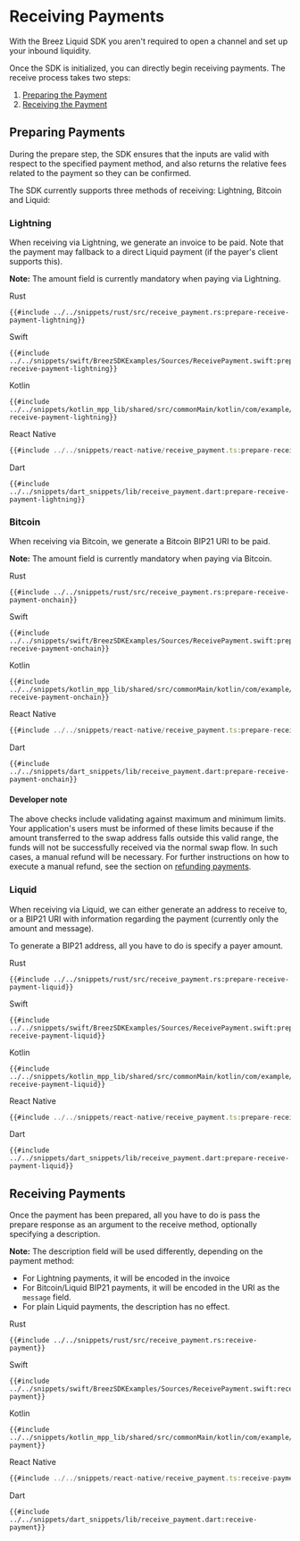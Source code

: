 # Receiving Payments

With the Breez Liquid SDK you aren't required to open a channel and set up your inbound liquidity.

Once the SDK is initialized, you can directly begin receiving payments. The receive process takes two steps:
1. [Preparing the Payment](receive_payment.md#preparing-payments)
1. [Receiving the Payment](receive_payment.md#receiving-payments-1)

## Preparing Payments
During the prepare step, the SDK ensures that the inputs are valid with respect to the specified payment method,
and also returns the relative fees related to the payment so they can be confirmed.


The SDK currently supports three methods of receiving: Lightning, Bitcoin and Liquid:

### Lightning
When receiving via Lightning, we generate an invoice to be paid.  Note that the payment may fallback to a direct Liquid payment (if the payer's client supports this).


**Note:** The amount field is currently mandatory when paying via Lightning.

<custom-tabs category="lang">
<div slot="title">Rust</div>
<section>

```rust,ignore
{{#include ../../snippets/rust/src/receive_payment.rs:prepare-receive-payment-lightning}}
```
</section>

<div slot="title">Swift</div>
<section>

```swift,ignore
{{#include ../../snippets/swift/BreezSDKExamples/Sources/ReceivePayment.swift:prepare-receive-payment-lightning}}
```
</section>

<div slot="title">Kotlin</div>
<section>

```kotlin,ignore
{{#include ../../snippets/kotlin_mpp_lib/shared/src/commonMain/kotlin/com/example/kotlinmpplib/ReceivePayment.kt:prepare-receive-payment-lightning}}
```
</section>

<div slot="title">React Native</div>
<section>

```typescript
{{#include ../../snippets/react-native/receive_payment.ts:prepare-receive-payment-lightning}}
```
</section>

<div slot="title">Dart</div>
<section>

```dart,ignore
{{#include ../../snippets/dart_snippets/lib/receive_payment.dart:prepare-receive-payment-lightning}}
```
</section>
</custom-tabs>

### Bitcoin
When receiving via Bitcoin, we generate a Bitcoin BIP21 URI to be paid.


**Note:** The amount field is currently mandatory when paying via Bitcoin.

<custom-tabs category="lang">
<div slot="title">Rust</div>
<section>

```rust,ignore
{{#include ../../snippets/rust/src/receive_payment.rs:prepare-receive-payment-onchain}}
```
</section>

<div slot="title">Swift</div>
<section>

```swift,ignore
{{#include ../../snippets/swift/BreezSDKExamples/Sources/ReceivePayment.swift:prepare-receive-payment-onchain}}
```
</section>

<div slot="title">Kotlin</div>
<section>

```kotlin,ignore
{{#include ../../snippets/kotlin_mpp_lib/shared/src/commonMain/kotlin/com/example/kotlinmpplib/ReceivePayment.kt:prepare-receive-payment-onchain}}
```
</section>

<div slot="title">React Native</div>
<section>

```typescript
{{#include ../../snippets/react-native/receive_payment.ts:prepare-receive-payment-onchain}}
```
</section>

<div slot="title">Dart</div>
<section>

```dart,ignore
{{#include ../../snippets/dart_snippets/lib/receive_payment.dart:prepare-receive-payment-onchain}}
```
</section>
</custom-tabs>

<div class="warning">
<h4>Developer note</h4>

The above checks include validating against maximum and minimum limits. Your application's users must be informed of these limits because if the amount transferred to the swap address falls outside this valid range, the funds will not be successfully received via the normal swap flow. In such cases, a manual refund will be necessary.
For further instructions on how to execute a manual refund, see the section on [refunding payments](refund_payment.md#bitcoin).

</div>

### Liquid
When receiving via Liquid, we can either generate an address to receive to, or a BIP21 URI with information regarding the payment (currently only the amount and message).


To generate a BIP21 address, all you have to do is specify a payer amount.

<custom-tabs category="lang">
<div slot="title">Rust</div>
<section>

```rust,ignore
{{#include ../../snippets/rust/src/receive_payment.rs:prepare-receive-payment-liquid}}
```
</section>

<div slot="title">Swift</div>
<section>

```swift,ignore
{{#include ../../snippets/swift/BreezSDKExamples/Sources/ReceivePayment.swift:prepare-receive-payment-liquid}}
```
</section>

<div slot="title">Kotlin</div>
<section>

```kotlin,ignore
{{#include ../../snippets/kotlin_mpp_lib/shared/src/commonMain/kotlin/com/example/kotlinmpplib/ReceivePayment.kt:prepare-receive-payment-liquid}}
```
</section>

<div slot="title">React Native</div>
<section>

```typescript
{{#include ../../snippets/react-native/receive_payment.ts:prepare-receive-payment-liquid}}
```
</section>

<div slot="title">Dart</div>
<section>

```dart,ignore
{{#include ../../snippets/dart_snippets/lib/receive_payment.dart:prepare-receive-payment-liquid}}
```
</section>
</custom-tabs>

## Receiving Payments
Once the payment has been prepared, all you have to do is pass the prepare response as an argument to the
receive method, optionally specifying a description.

**Note:** The description field will be used differently, depending on the payment method:
- For Lightning payments, it will be encoded in the invoice
- For Bitcoin/Liquid BIP21 payments, it will be encoded in the URI as the `message` field.
- For plain Liquid payments, the description has no effect.

<custom-tabs category="lang">
<div slot="title">Rust</div>
<section>

```rust,ignore
{{#include ../../snippets/rust/src/receive_payment.rs:receive-payment}}
```
</section>

<div slot="title">Swift</div>
<section>

```swift,ignore
{{#include ../../snippets/swift/BreezSDKExamples/Sources/ReceivePayment.swift:receive-payment}}
```
</section>

<div slot="title">Kotlin</div>
<section>

```kotlin,ignore
{{#include ../../snippets/kotlin_mpp_lib/shared/src/commonMain/kotlin/com/example/kotlinmpplib/ReceivePayment.kt:receive-payment}}
```
</section>

<div slot="title">React Native</div>
<section>

```typescript
{{#include ../../snippets/react-native/receive_payment.ts:receive-payment}}
```
</section>

<div slot="title">Dart</div>
<section>

```dart,ignore
{{#include ../../snippets/dart_snippets/lib/receive_payment.dart:receive-payment}}
```
</section>
</custom-tabs>
